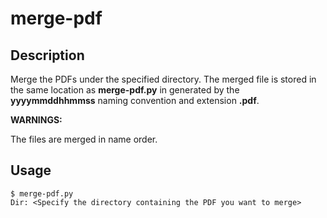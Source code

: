 # merge-pdf 

## Description  
Merge the PDFs under the specified directory. The merged file is stored in the same location as **merge-pdf.py** in generated by the **yyyymmddhhmmss** naming convention and extension **.pdf**.  

**WARNINGS:**  

The files are merged in name order.

## Usage  
```
$ merge-pdf.py
Dir: <Specify the directory containing the PDF you want to merge>
```
